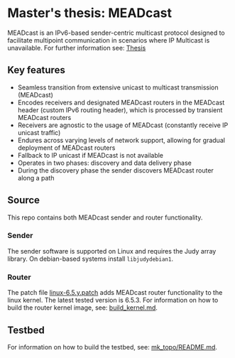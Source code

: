 # Master's thesis: MEADcast
MEADcast is an IPv6-based sender-centric multicast protocol designed to
    facilitate multipoint communication in scenarios where IP Multicast is
    unavailable.
For further information see:
    [Thesis](https://schmidtadrian.github.io/MEADcast/schm24.pdf)

## Key features
- Seamless transition from extensive unicast to multicast transmission
    (MEADcast)
- Encodes receivers and designated MEADcast routers in the MEADcast header
    (custom IPv6 routing header), which is processed by transient MEADcast
    routers
- Receivers are agnostic to the usage of MEADcast (constantly receive IP
    unicast traffic)
- Endures across varying levels of network support, allowing for gradual
    deployment of MEADcast routers
- Fallback to IP unicast if MEADcast is not available
- Operates in two phases: discovery and data delivery phase
- During the discovery phase the sender discovers MEADcast router along a path

## Source
This repo contains both MEADcast sender and router functionality.

### Sender
The sender software is supported on Linux and requires the Judy array library.
On debian-based systems install `libjudydebian1`.

### Router
The patch file [linux-6.5.y.patch](src/linux-6.5.y.patch) adds MEADcast router
    functionality to the linux kernel.
The latest tested version is 6.5.3.
For information on how to build the router kernel image, see:
    [build_kernel.md](./doc/build_kernel.md).

## Testbed
For information on how to build the testbed, see:
    [mk_topo/README.md](./src/mk_topo/README.md).
